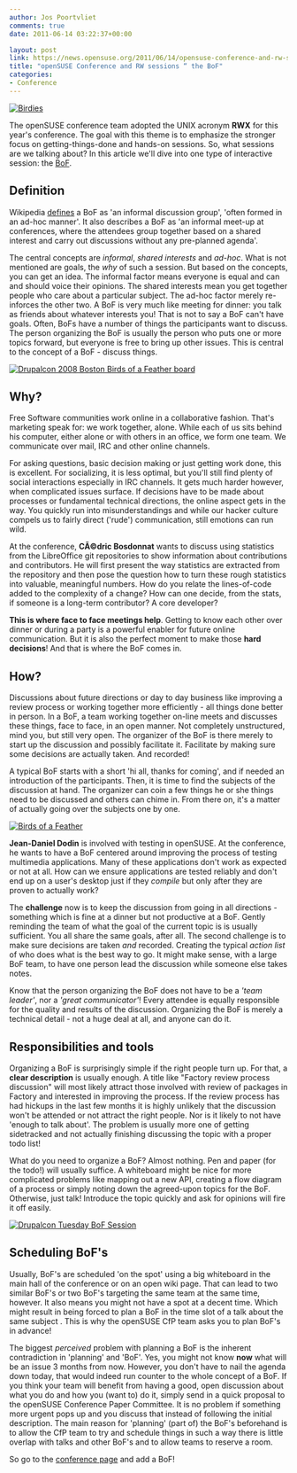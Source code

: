 ```yaml
---
author: Jos Poortvliet
comments: true
date: 2011-06-14 03:22:37+00:00

layout: post
link: https://news.opensuse.org/2011/06/14/opensuse-conference-and-rw-sessions-the-bof/
title: "openSUSE Conference and RW sessions “ the BoF"
categories:
- Conference
---
```



[![Birdies](http://farm2.static.flickr.com/1233/928122581_043479bfd5_m.jpg)](http://www.flickr.com/photos/ournew/928122581/)


The openSUSE conference team adopted the UNIX acronym **RWX** for this year's conference. The goal with this theme is to emphasize the stronger focus on getting-things-done and hands-on sessions. So, what sessions are we talking about? In this article we'll dive into one type of interactive session: the [BoF](http://en.wikipedia.org/wiki/Birds_of_a_Feather_(computing)).<!-- more -->


## Definition


Wikipedia [defines](http://en.wikipedia.org/wiki/Birds_of_a_Feather_(computing)) a BoF as 'an informal discussion group', 'often formed in an ad-hoc manner'. It also describes a BoF as 'an informal meet-up at conferences, where the attendees group together based on a shared interest and carry out discussions without any pre-planned agenda'.

The central concepts are _informal_, _shared interests_ and _ad-hoc_. What is not mentioned are goals, the _why_ of such a session. But based on the concepts, you can get an idea. The informal factor means everyone is equal and can and should voice their opinions. The shared interests mean you get together people who care about a particular subject. The ad-hoc factor merely re-inforces the other two. A BoF is very much like meeting for dinner: you talk as friends about whatever interests you! That is not to say a BoF can't have goals. Often, BoFs have a number of things the participants want to discuss. The person organizing the BoF is usually the person who puts one or more topics forward, but everyone is free to bring up other issues. This is central to the concept of a BoF - discuss things.


[![Drupalcon 2008 Boston Birds of a Feather board](http://farm3.static.flickr.com/2363/2311306708_5a29c44a0b_m.jpg)](http://www.flickr.com/photos/fourkitchens/2311306708/)




## Why?


Free Software communities work online in a collaborative fashion. That's marketing speak for: we work together, alone. While each of us sits behind his computer, either alone or with others in an office, we form one team. We communicate over mail, IRC and other online channels.

For asking questions, basic decision making or just getting work done, this is excellent. For socializing, it is less optimal, but you'll still find plenty of social interactions especially in IRC channels. It gets much harder however, when complicated issues surface. If decisions have to be made about processes or fundamental technical directions, the online aspect gets in the way. You quickly run into misunderstandings and while our hacker culture compels us to fairly direct ('rude') communication, still emotions can run wild.

At the conference, **CÃ©dric Bosdonnat** wants to discuss using statistics from the LibreOffice git repositories to show information about contributions and contributors. He will first present the way statistics are extracted from the repository and then pose the question how to turn these rough statistics into valuable, meaningful numbers. How do you relate the lines-of-code added to the complexity of a change? How can one decide, from the stats, if someone is a long-term contributor? A core developer?

**This is where face to face meetings help**. Getting to know each other over dinner or during a party is a powerful enabler for future online communication. But it is also the perfect moment to make those **hard decisions**! And that is where the BoF comes in.


## How?


Discussions about future directions or day to day business like improving a review process or working together more efficiently - all things done better in person. In a BoF, a team working together on-line meets and discusses these things, face to face, in an open manner. Not completely unstructured, mind you, but still very open. The organizer of the BoF is there merely to start up the discussion and possibly facilitate it. Facilitate by making sure some decisions are actually taken. And recorded!

A typical BoF starts with a short 'hi all, thanks for coming', and if needed an introduction of the participants. Then, it is time to find the subjects of the discussion at hand. The organizer can coin a few things he or she things need to be discussed and others can chime in. From there on, it's a matter of actually going over the subjects one by one.


[![Birds of a Feather](http://farm1.static.flickr.com/49/171249238_1421d15dca_m.jpg)](http://www.flickr.com/photos/shrued/171249238/)


**Jean-Daniel Dodin** is involved with testing in openSUSE. At the conference, he wants to have a BoF centered around improving the process of testing multimedia applications. Many of these applications don't work as expected or not at all. How can we ensure applications are tested reliably and don't end up on a user's desktop just if they _compile_ but only after they are proven to actually work?

The **challenge** now is to keep the discussion from going in all directions - something which is fine at a dinner but not productive at a BoF. Gently reminding the team of what the goal of the current topic is is usually sufficient. You all share the same goals, after all. The second challenge is to make sure decisions are taken _and_ recorded. Creating the typical _action list_ of who does what is the best way to go. It might make sense, with a large BoF team, to have one person lead the discussion while someone else takes notes.

Know that the person organizing the BoF does not have to be a _'team leader'_, nor a _'great communicator'_!  Every attendee is equally responsible for the quality and results of the discussion. Organizing the BoF is merely a technical detail - not a huge deal at all, and anyone can do it.


## Responsibilities and tools


Organizing a BoF is surprisingly simple if the right people turn up. For that, a **clear description** is usually enough. A title like "Factory review process discussion" will most likely attract those involved with review of packages in Factory and interested in improving the process. If the review process has had hickups in the last few months it is highly unlikely that the discussion won't be attended or not attract the right people. Nor is it likely to not have 'enough to talk about'. The problem is usually more one of getting sidetracked and not actually finishing discussing the topic with a proper todo list!

What do you need to organize a BoF? Almost nothing. Pen and paper (for the todo!) will usually suffice. A whiteboard might be nice for more complicated problems like mapping out a new API, creating a flow diagram of a process or simply noting down the agreed-upon topics for the BoF. Otherwise, just talk! Introduce the topic quickly and ask for opinions will fire it off easily.


[![Drupalcon Tuesday BoF Session](http://farm3.static.flickr.com/2797/4537737867_3ebfc19183_m.jpg)](http://www.flickr.com/photos/tfdavis/4537737867/)




## Scheduling BoF's


Usually, BoF's are scheduled 'on the spot' using a big whiteboard in the main hall of the conference or on an open wiki page. That can lead to two similar BoF's or two BoF's targeting the same team at the same time, however. It also means you might not have a spot at a decent time. Which might result in being forced to plan a BoF in the time slot of a talk about the same subject . This is why the openSUSE CfP team asks you to plan BoF's in advance!

The biggest _perceived_ problem with planning a BoF is the inherent contradiction in 'planning' and 'BoF'. Yes, you might not know **now** what will be an issue 3 months from now. However, you don't have to nail the agenda down today, that would indeed run counter to the whole concept of a BoF. If you think your team will benefit from having a good, open discussion about what you do and how you (want to) do it, simply send in a quick proposal to the openSUSE Conference Paper Committee. It is no problem if something more urgent pops up and you discuss that instead of following the initial description. The main reason for 'planning' (part of) the BoF's beforehand is to allow the CfP team to try and schedule things in such a way there is little overlap with talks and other BoF's and to allow teams to reserve a room.

So go to the [conference page](http://conference.opensuse.org/indico//conferenceDisplay.py?confId=2) and add a BoF!		
